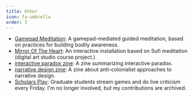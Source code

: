 ```yaml
---
title: Other
icon: fa-umbrella
order: 3
---
```


* [Gamepad Meditation](https://ceciltheawesome.itch.io/gamepad-meditation): A gamepad-mediated guided meditation, based on practices for building bodily awareness.
* [Mirror Of The Heart](../mirrorofheart): An interactive installation based on Sufi meditation (digital art studio course project.)
* [interactive paradox zine](../assets/zines/paradox_zine.pdf): A zine summarizing interactive paradox.
* [narrative design zine](../assets/zines/Anti-colonialism%20zine.pdf): A zine about anti-colonialist approaches to narrative design.
* [Scholars Play](https://www.twitch.tv/scholarsplay): Graduate students stream games and do live criticism every Friday. I'm no longer involved, but my contributions are archived.
